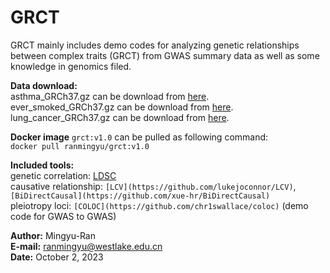 # GRCT
GRCT mainly includes demo codes for analyzing genetic relationships between complex traits (GRCT) from GWAS summary data as well as some knowledge in genomics filed.  

**Data download:**  
asthma_GRCh37.gz can be download from [here](https://yanglab.westlake.edu.cn/data/fastgwa_data/UKBbin/495_PheCode.v1.0.fastGWA.gz).  
ever_smoked_GRCh37.gz can be download from [here](https://yanglab.westlake.edu.cn/data/fastgwa_data/UKBbin/20160.v1.0.fastGWA.gz).  
lung_cancer_GRCh37.gz can be download from [here](https://yanglab.westlake.edu.cn/data/fastgwa_data/UKBbin/165.1_PheCode.v1.0.fastGWA.gz).  

**Docker image** `grct:v1.0` can be pulled as following command:  
`docker pull ranmingyu/grct:v1.0`

**Included tools:**  
genetic correlation: [LDSC](https://github.com/bulik/ldsc)  
causative relationship: `[LCV](https://github.com/lukejoconnor/LCV)`, `[BiDirectCausal](https://github.com/xue-hr/BiDirectCausal)`    
pleiotropy loci: `[COLOC](https://github.com/chr1swallace/coloc)` (demo code for GWAS to GWAS)  
  
**Author:** Mingyu-Ran  
**E-mail:** ranmingyu@westlake.edu.cn  
**Date:** October 2, 2023
